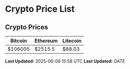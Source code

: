 # Crypto Price List

## Crypto Prices
| Bitcoin | Ethereum | Litecoin |
| ------- | -------- | -------- |
| $106005 | $2515.5 | $88.03 |
**Last Updated:** 2025-06-08 15:58 UTC
**Last Updated:** $DATE$
